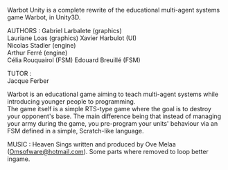 Warbot Unity is a complete rewrite of the educational multi-agent systems game Warbot, in Unity3D.

AUTHORS :
Gabriel Larbalete (graphics)  
Lauriane Loas (graphics)
Xavier Harbulot (UI)  
Nicolas Stadler (engine)  
Arthur Ferré (engine)  
Célia Rouquairol (FSM)
Edouard Breuillé (FSM)
  
TUTOR :  
Jacque Ferber     
  
Warbot is an educational game aiming to teach multi-agent systems while introducing younger people to programming.  
The game itself is a simple RTS-type game where the goal is to destroy your opponent's base. The main difference being that instead of managing your army during the game, you pre-program your units' behaviour via an FSM defined in a simple, Scratch-like language.

MUSIC :
Heaven Sings written and produced by Ove Melaa (Omsofware@hotmail.com). Some parts where removed to loop better ingame.